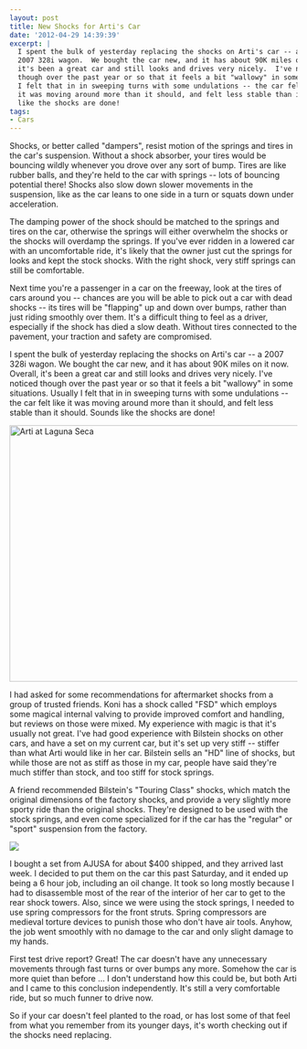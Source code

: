 ```yaml
---
layout: post
title: New Shocks for Arti's Car
date: '2012-04-29 14:39:39'
excerpt: |
  I spent the bulk of yesterday replacing the shocks on Arti's car -- a
  2007 328i wagon.  We bought the car new, and it has about 90K miles on it now.  Overall,
  it's been a great car and still looks and drives very nicely.  I've noticed
  though over the past year or so that it feels a bit "wallowy" in some situations.  Usually
  I felt that in in sweeping turns with some undulations -- the car felt like
  it was moving around more than it should, and felt less stable than it should.  Sounds
  like the shocks are done!
tags:
- Cars
---
```


Shocks, or better called "dampers", resist motion of the springs and tires in the car's suspension. Without a shock absorber, your tires would be bouncing wildly whenever you drove over any sort of bump. Tires are like rubber balls, and they're held to the car with springs -- lots of bouncing potential there! Shocks also slow down slower movements in the suspension, like as the car leans to one side in a turn or squats down under acceleration.

The damping power of the shock should be matched to the springs and tires on the car, otherwise the springs will either overwhelm the shocks or the shocks will overdamp the springs. If you've ever ridden in a lowered car with an uncomfortable ride, it's likely that the owner just cut the springs for looks and kept the stock shocks. With the right shock, very stiff springs can still be comfortable.

Next time you're a passenger in a car on the freeway, look at the tires of cars around you -- chances are you will be able to pick out a car with dead shocks -- its tires will be "flapping" up and down over bumps, rather than just riding smoothly over them. It's a difficult thing to feel as a driver, especially if the shock has died a slow death. Without tires connected to the pavement, your traction and safety are compromised.

I spent the bulk of yesterday replacing the shocks on Arti's car -- a 2007 328i wagon. We bought the car new, and it has about 90K miles on it now. Overall, it's been a great car and still looks and drives very nicely. I've noticed though over the past year or so that it feels a bit "wallowy" in some situations. Usually I felt that in in sweeping turns with some undulations -- the car felt like it was moving around more than it should, and felt less stable than it should. Sounds like the shocks are done!

<a href="http://www.flickr.com/photos/thenobot/7124730511/" title="Arti at Laguna Seca by thenobot, on Flickr"><img src="https://farm9.staticflickr.com/8151/7124730511_f7fa2296a6_z.jpg" width="640" height="449" alt="Arti at Laguna Seca"></a>

I had asked for some recommendations for aftermarket shocks from a group of trusted friends. Koni has a shock called "FSD" which employs some magical internal valving to provide improved comfort and handling, but reviews on those were mixed. My experience with magic is that it's usually not great. I've had good experience with Bilstein shocks on other cars, and have a set on my current car, but it's set up very stiff -- stiffer than what Arti would like in her car. Bilstein sells an "HD" line of shocks, but while those are not as stiff as those in my car, people have said they're much stiffer than stock, and too stiff for stock springs.

A friend recommended Bilstein's "Touring Class" shocks, which match the original dimensions of the factory shocks, and provide a very slightly more sporty ride than the original shocks. They're designed to be used with the stock springs, and even come specialized for if the car has the "regular" or "sport" suspension from the factory.

<img src="http://www.tirerack.com/images/suspension/search_susp/large/bilstein_21_030338_l.jpg"/>

I bought a set from AJUSA for about $400 shipped, and they arrived last week. I decided to put them on the car this past Saturday, and it ended up being a 6 hour job, including an oil change. It took so long mostly because I had to disassemble most of the rear of the interior of her car to get to the rear shock towers. Also, since we were using the stock springs, I needed to use spring compressors for the front struts. Spring compressors are medieval torture devices to punish those who don't have air tools. Anyhow, the job went smoothly with no damage to the car and only slight damage to my hands.

First test drive report? Great! The car doesn't have any unnecessary movements through fast turns or over bumps any more. Somehow the car is more quiet than before ... I don't understand how this could be, but both Arti and I came to this conclusion independently. It's still a very comfortable ride, but so much funner to drive now.

So if your car doesn't feel planted to the road, or has lost some of that feel from what you remember from its younger days, it's worth checking out if the shocks need replacing.

